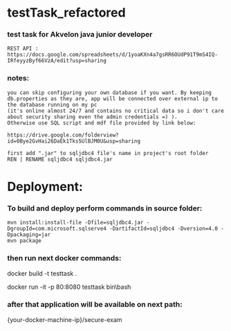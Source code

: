 # testTask_refactored
### test task for Akvelon java junior developer

```
REST API :  https://docs.google.com/spreadsheets/d/1yoaKXn4a7gsRR6OUdP91T9mS4IQ-IRfeyyzByf66VzA/edit?usp=sharing
```

### notes:
```
you can skip configuring your own database if you want. By keeping db.properties as they are, app will be connected over external ip to the database running on my pc
(it's online almost 24/7 and contains no critical data so i don't care about security sharing even the admin credentials =) ).
Otherwise use SQL script and mdf file provided by link below:

https://drive.google.com/folderview?id=0Bye2GvHai26DaEk1Tks5UlBJM0U&usp=sharing
```


  ```
  first add ".jar" to sqljdbc4 file's name in project's root folder
  REN | RENAME sqljdbc4 sqljdbc4.jar
  ```
# Deployment:
### To build and deploy perform commands in source folder:

    mvn install:install-file -Dfile=sqljdbc4.jar -DgroupId=com.microsoft.sqlserve4 -DartifactId=sqljdbc4 -Dversion=4.0 -Dpackaging=jar
    mvn package


### then run next docker commands:
   docker build -t testtask .

   docker run -it -p 80:8080 testtask bin\bash

### after that application will be available on next path:
{your-docker-machine-ip}/secure-exam